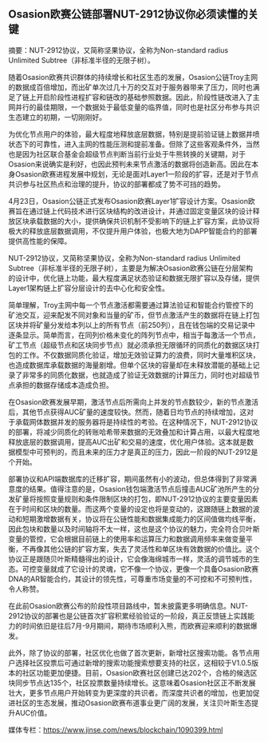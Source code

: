 ## **Osasion欧赛公链部署NUT-2912协议你必须读懂的关键**

摘要：NUT-2912协议，又简称坚果协议，全称为Non-standard radius  Unlimited  Subtree（非标准半径的无限子树）。

随着Osasion欧赛共识群体的持续增长和社区生态的发展，Osasion公链Troy主网的数据成百倍增加，而出矿单次过几十万的交互对于服务器带来了压力，同时也满足了链上开启阶段性进程扩容和链改的基础参照数据。因此，阶段性链改进入了主网并行的最佳期限，一个数据处于最低变量的临界值，同时也是社区分布参与共识生态建立的初期，一切刚刚好。

为优化节点用户的体验，最大程度地释放底层数据，特别是提前验证链上数据井喷状态下的可靠性，进入主网的性能压测和提前准备。但除了这些客观条件外，当然也是因为社区联合基金会超级节点判断当前行业处于牛熊转换的关键期，对于Osasion来说确实是利好，也因此预判未来节点激活的数据将创造新高。因此在本身Osasion欧赛进程发展中规划，无论是面对Layer1一阶段的扩容，还是对于节点共识参与社区热点和治理的提升，协议的部署都成了势不可挡的趋势。

4月23日，Osasion公链正式发布Osasion欧赛Layer1扩容设计方案。Osasion欧赛旨在通过链上代码技术进行区块结构的改进设计，并通过固定变量区块的设计释放区块承载数据的大小，提供确保共识机制不受影响下的链上扩容方案，此协议将极大的释放底层数据调用，不仅提升用户体验，也极大地为DAPP智能合约的部署提供高性能的保障。

NUT-2912协议，又简称坚果协议，全称为Non-standard radius  Unlimited  Subtree（非标准半径的无限子树），主要是为解决Osasion欧赛公链在分层架构的设计中，优化链上功能，最大程度满足状态验证和数据无限扩容以及存储，提供Layer1架构链上扩容分层设计的去中心化和安全性。

简单理解，Troy主网中每一个节点激活都需要通过算法验证和智能合约管控下的矿池交互，迎来配发不同对象和当量的矿币，但节点激活产生的数据将在链上打包区块并将矿量分发给本列以上的所有节点（前250列），且在钱包端的交易记录中逐条显示。简单而言，在同列价格未变化的阵列节点中，相当于每激活一个节点，矿工节点（超级节点和区块同步节点）就必须承担无限循环的同质化的数据区块打包的工作。不仅数据同质化验证，增加无效验证算力的浪费，同时大量堆积区块，也造成数据库承载数据的海量剧增。但单个区块的容量却在未释放潜能的基础上记录了非常多的同质化数据，也就造成了验证无效数据的计算压力，同时也对超级节点承担的数据存储成本造成负担。

在Osasion欧赛发展早期，激活节点后所需向上并发的节点数较少，新的节点激活后，其他节点获得AUC矿量的速度较快。然而，随着日均节点的持续增加，这对于承载网体数据并发的服务器将是持续性的考验。在这种情况下，NUT-2912协议的部署，将减少同质化的转账哈希带来数据的无效叠加和计算占用，以最大程度地释放底层的数据调用，提高AUC出矿和交易的速度，优化用户体验。这本就是数据模型中可预判的，而且未来的压力才是真正的压力，因此一阶段的NUT-2912是个开始。

部署协议和API端数据库的迁移扩容，期间虽然有小的波动，但总体得到了非常满意度的结果。值得注意的是，Osasion钱包端激活节点后撞击AUC矿池所产生的分发矿量将按照变量规则和条件限制区块的打包，即NUT-2912协议的主要变量因素在于时间和区块的数量。而这两个变量的设定也将是变动的，这跟随链上数据的波动和短期激增数据有关，协议将在公链性能和数据集成能力的区间值做均线平衡，因此包块和数量以及时间轴将不太一样，这也是这个协议的魅力，完全符合贝叶斯变量的管控，它会根据目前链上的使用率和运算压力和数据调用频率来做变量平衡，不再像其他公链的扩容方案，失去了灵活性和单区块有效数据的价值比。这个协议正是跟随贝叶斯精髓得出的设计，它会像海绵城市一样，灵活的调节城市的生态。可控变量就成了它设计的灵魂，它不像一个协议，更像一个具备Osasion欧赛DNA的AR智能合约，其设计的领先性，可尊重市场变量的不可控和不可预判性，令人称赞。

在此前Osasion欧赛公布的阶段性项目路线中，暂未披露更多明确信息。NUT-2912协议的部署也是公链首次扩容积累经验验证的一阶段，真正反馈链上实践能力的时间依旧是往后7月-9月期间，期待市场顺利入熊，而欧赛迎来顺利的数据爆发。

此外，除了协议的部署，社区优化也做了首次更新，新增社区搜索功能。各节点用户选择社区投票后可通过新增的搜索功能搜索想要支持的社区，这相较于V1.0.5版本的社区功能更加便捷。目前，Osasion欧赛社区创建已达202个，合格的候选区块同步节点达135个，社区投票数量持续增长。这意味着Osasion社区正不断发展壮大，更多节点用户开始转变为更深度的共识者。而深度共识者的增加，也更加促进社区的生态发展，推动Osasion欧赛布道事业更广阔的发展，关注贝叶斯生态提升AUC价值。

媒体专栏：https://www.jinse.com/news/blockchain/1090399.html
